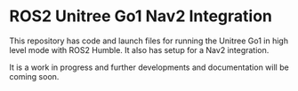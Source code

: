 # ROS2 Unitree Go1 Nav2 Integration
This repository has code and launch files for running the Unitree Go1 in high level mode with ROS2 Humble. It also has setup for a Nav2 integration.

It is a work in progress and further developments and documentation will be coming soon.
